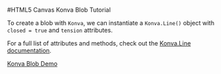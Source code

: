 
#HTML5 Canvas Konva Blob Tutorial

To create a blob with `Konva`, we can instantiate a `Konva.Line()` object with `closed = true` and `tension` attributes.

For a full list of attributes and methods, check out the [Konva.Line documentation](http://konva.github.io/api/Konva.Line.html).

<a class="jsbin-embed" href="http://jsbin.com/yuhode/1/embed?js,output">Konva Blob Demo</a><script src="http://static.jsbin.com/js/embed.js"></script>